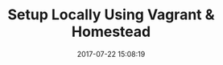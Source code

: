 ---
layout: page
title: "Setup Locally Using Vagrant & Homestead"
category: tut
date: 2017-07-22 15:08:19
order: 1
disqus: 1
---